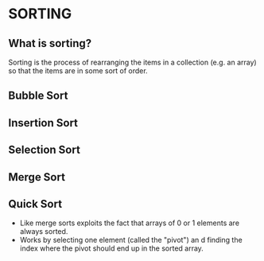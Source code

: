 # SORTING

## What is sorting?
Sorting is the process of rearranging the items in a collection (e.g. an array) so that the items are in some sort of order.


## Bubble Sort

## Insertion Sort

## Selection Sort

## Merge Sort

## Quick Sort
* Like merge sorts exploits the fact that arrays of 0 or 1 elements are always sorted.
* Works by selecting one element (called the "pivot") an d finding the index where the pivot should end up in the sorted array.
